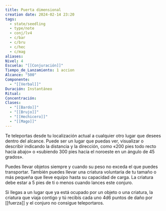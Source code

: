 ```yaml
---
title: Puerta dimensional
creation date: 2024-02-14 23:20
tags:
  - state/seedling
  - type/note
  - conj/lv4
  - c/bar
  - c/bru
  - c/hec
  - c/mag
aliases: 
Nivel: 4
Escuela: "[[Conjuración]]"
Tiempo_de_Lanzamiento: 1 accion
Alcance: "500"
Componente:
  - "[[Verbal]]"
Duración: Instantáneo
Ritual: 
Concentración: 
Clases:
  - "[[Bardo]]"
  - "[[Brujo]]"
  - "[[Hechicero]]"
  - "[[Mago]]"
---
```

Te teleportas desde tu localización actual a cualquier otro lugar que desees dentro del alcance. Puede ser un lugar que puedas ver, visualizar o describir indicando la distancia y la dirección, como «200 pies todo recto hacia abajo» o «subiendo 300 pies hacia el noroeste en un ángulo de 45 grados».

Puedes llevar objetos siempre y cuando su peso no exceda el que puedes transportar. También puedes llevar una criatura voluntaria de tu tamaño o más pequeña que lleve equipo hasta su capacidad de carga. La criatura debe estar a 5 pies de ti o menos cuando lances este conjuro.

Si llegas a un lugar que ya está ocupado por un objeto o una criatura, la criatura que viaja contigo y tú recibís cada uno 4d6 puntos de daño por [[fuerza]] y el conjuro no consigue teleportaros.
